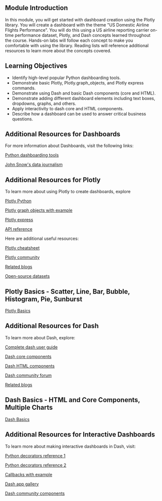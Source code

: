 ## Module Introduction

In this module, you will get started with dashboard creation using the Plotly library.  You will create a dashboard with the theme "US Domestic Airline Flights Performance". You will do this using a US airline reporting carrier on-time performance dataset, Plotly, and Dash concepts learned throughout the course. Hands-on labs will follow each concept to make you comfortable with using the library. Reading lists will reference additional resources to learn more about the concepts covered. 

## Learning Objectives

* Identify high-level popular Python dashboarding tools.
* Demonstrate basic Plotly, Plotly.graph_objects, and Plotly express commands.
* Demonstrate using Dash and basic Dash components (core and HTML).
* Demonstrate adding different dashboard elements including text boxes, dropdowns, graphs, and others.
* Apply interactivity to dash core and HTML components.
* Describe how a dashboard can be used to answer critical business questions.

## Additional Resources for Dashboards

For more information about Dashboards, visit the following links:

[Python dashboarding tools](https://pyviz.org/dashboarding/)

[John Snow's data journalism](https://www.theguardian.com/news/datablog/2013/mar/15/john-snow-cholera-map)

## Additional Resources for Plotly

To learn more about using Plotly to create dashboards, explore

[Plotly Python](https://plotly.com/python/getting-started/)

[Plotly graph objects with example](https://plotly.com/python/graph-objects/)

[Plotly express](https://plotly.com/python/plotly-express/)

[API reference](https://plotly.com/python-api-reference/)

Here are additional useful resources:

[Plotly cheatsheet](https://images.plot.ly/plotly-documentation/images/plotly_js_cheat_sheet.pdf)

[Plotly community](https://community.plotly.com/c/api/5)

[Related blogs](https://plotlygraphs.medium.com)

[Open-source datasets](https://developer.ibm.com/exchanges/data/)

## Plotly Basics - Scatter, Line, Bar, Bubble, Histogram, Pie, Sunburst

[Plotly Basics](https://github.com/1965Eric/IBM-DV0101EN-Visualizing-Data-with-Python/blob/main/DV0101EN-Plotly-Basics.ipynb)

## Additional Resources for Dash

To learn more about Dash, explore:

[Complete dash user guide](https://dash.plotly.com)

[Dash core components](https://dash.plotly.com/dash-core-components)

[Dash HTML components](https://dash.plotly.com/dash-html-components)

[Dash community forum](https://community.plotly.com/c/dash/16)

[Related blogs](https://medium.com/plotly/tagged/dash)

## Dash Basics - HTML and Core Components, Multiple Charts

[Dash Basics](https://github.com/1965Eric/IBM-DV0101EN-Visualizing-Data-with-Python/blob/main/dash_basics.py)

## Additional Resources for Interactive Dashboards

To learn more about making interactive dashboards in Dash, visit:

[Python decorators reference 1](https://realpython.com/primer-on-python-decorators/)

[Python decorators reference 2](https://www.python.org/dev/peps/pep-0318/#current-syntax)

[Callbacks with example](https://dash.plotly.com/basic-callbacks)

[Dash app gallery](https://dash-gallery.plotly.host/Portal/)

[Dash community components](https://plotly.com/dash-community-components/)

